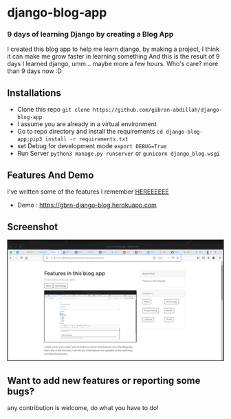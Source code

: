 # django-blog-app
### 9 days of learning Django by creating a Blog App

I created this blog app to help me learn django, by making a project, I think it can make me grow faster in learning something And this is the result of 9 days I learned django, umm... maybe more a few hours. Who's care? 
more than 9 days now :D

## Installations
- Clone this repo ```git clone https://github.com/gibran-abdillah/django-blog-app```
- I assume you are already in a virtual environment
- Go to repo directory and install the requirements ```cd django-blog-app;pip3 install -r requirements.txt```
- set Debug for development mode ```export DEBUG=True```
- Run Server ```python3 manage.py runserver``` or ```gunicorn django_blog.wsgi```

## Features And Demo
I've written some of the features I remember <a href='https://gbrn-django-blog.herokuapp.com/blog/detail/features-in-this-blog-app-fb67u'>HEREEEEEE</a>
- Demo : <a href='https://gbrn-django-blog.herokuapp.com'>https://gbrn-django-blog.herokuapp.com</a>

## Screenshot
![Screenshots](https://github.com/gibran-abdillah/django-blog-app/raw/main/screenshot.png)

## Want to add new features or reporting some bugs?
any contribution is welcome, do what you have to do!
